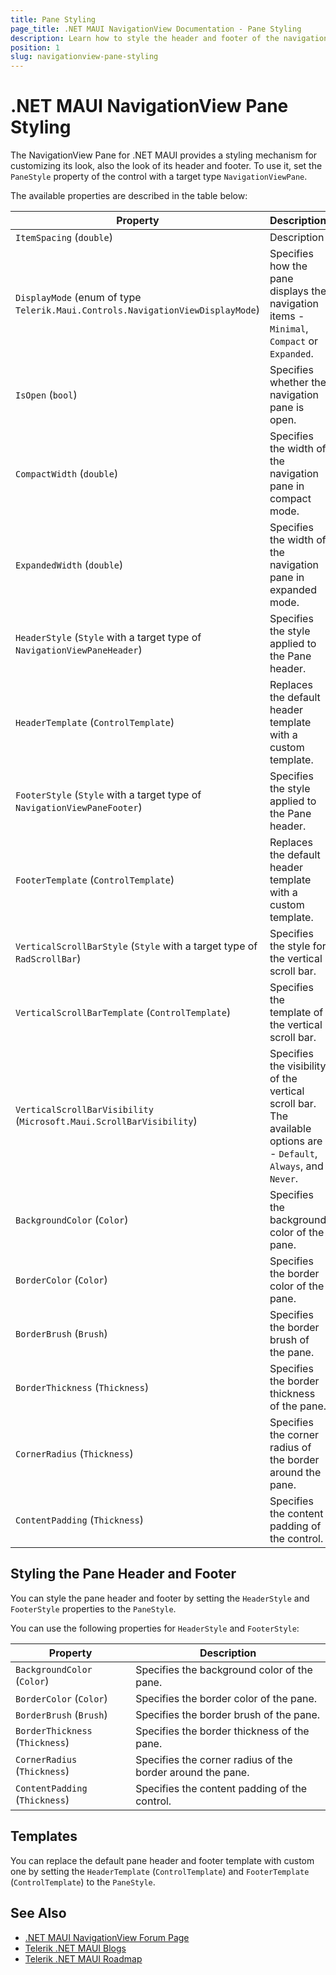 ```yaml
---
title: Pane Styling
page_title: .NET MAUI NavigationView Documentation - Pane Styling
description: Learn how to style the header and footer of the navigation pane in the .NET MAUI NavigationView control.
position: 1
slug: navigationview-pane-styling
---
```


# .NET MAUI NavigationView Pane Styling

The NavigationView Pane for .NET MAUI provides a styling mechanism for customizing its look, also the look of its header and footer.
To use it, set the `PaneStyle` property of the control with a target type `NavigationViewPane`.

The available properties are described in the table below:

| Property | Description |
| -------- | ----------- |
| `ItemSpacing` (`double`) | Description |
| `DisplayMode` (enum of type `Telerik.Maui.Controls.NavigationViewDisplayMode`) | Specifies how the pane displays the navigation items - `Minimal`, `Compact` or `Expanded`. |
| `IsOpen` (`bool`) | Specifies whether the navigation pane is open. |
| `CompactWidth` (`double`) | Specifies the width of the navigation pane in compact mode. |
| `ExpandedWidth` (`double`) | Specifies the width of the navigation pane in expanded mode. |
| `HeaderStyle` (`Style` with a target type of `NavigationViewPaneHeader`) | Specifies the style applied to the Pane header. |
| `HeaderTemplate` (`ControlTemplate`) | Replaces the default header template with a custom template. |
| `FooterStyle` (`Style` with a target type of `NavigationViewPaneFooter`) | Specifies the style applied to the Pane header. |
| `FooterTemplate` (`ControlTemplate`) | Replaces the default header template with a custom template. |
| `VerticalScrollBarStyle` (`Style` with a target type of `RadScrollBar`) | Specifies the style for the vertical scroll bar. |
| `VerticalScrollBarTemplate` (`ControlTemplate`) | Specifies the template of the vertical scroll bar. |
| `VerticalScrollBarVisibility` (`Microsoft.Maui.ScrollBarVisibility`) | Specifies the visibility of the vertical scroll bar. The available options are - `Default`, `Always`, and `Never`. |
| `BackgroundColor` (`Color`) | Specifies the background color of the pane. |
| `BorderColor` (`Color`) | Specifies the border color of the pane. |
| `BorderBrush` (`Brush`) | Specifies the border brush of the pane. |
| `BorderThickness` (`Thickness`) | Specifies the border thickness of the pane. |
| `CornerRadius` (`Thickness`) | Specifies the corner radius of the border around the pane. |
| `ContentPadding` (`Thickness`) | Specifies the content padding of the control. |

## Styling the Pane Header and Footer 

You can style the pane header and footer by setting the `HeaderStyle` and `FooterStyle` properties to the `PaneStyle`.

You can use the following properties for `HeaderStyle` and `FooterStyle`:

| Property | Description |
| -------- | ----------- |
| `BackgroundColor` (`Color`) | Specifies the background color of the pane. |
| `BorderColor` (`Color`) | Specifies the border color of the pane. |
| `BorderBrush` (`Brush`) | Specifies the border brush of the pane. |
| `BorderThickness` (`Thickness`) | Specifies the border thickness of the pane. |
| `CornerRadius` (`Thickness`) | Specifies the corner radius of the border around the pane. |
| `ContentPadding` (`Thickness`) | Specifies the content padding of the control. |

## Templates

You can replace the default pane header and footer template with custom one by setting the `HeaderTemplate` (`ControlTemplate`) and `FooterTemplate` (`ControlTemplate`) to the `PaneStyle`.

## See Also

- [.NET MAUI NavigationView Forum Page](https://www.telerik.com/forums/maui?tagId=1978)
- [Telerik .NET MAUI Blogs](https://www.telerik.com/blogs/mobile-net-maui)
- [Telerik .NET MAUI Roadmap](https://www.telerik.com/support/whats-new/maui-ui/roadmap)

